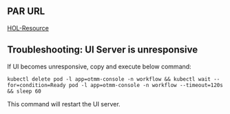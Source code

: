 ## PAR URL

[HOL-Resource](https://objectstorage.us-ashburn-1.oraclecloud.com/p/aPLJo5Zzd8KKE1SHr8CSXrmkcqoRuvLk3NgD4n0Kc-_B9nVl-9DQJJsEFwQeU-Vb/n/oabcs1/b/MicroTx-Share/o/HOL-2025-ResourceAI-World.txt)


## Troubleshooting: UI Server is unresponsive

If UI becomes unresponsive, copy and execute below command:

```
kubectl delete pod -l app=otmm-console -n workflow && kubectl wait --for=condition=Ready pod -l app=otmm-console -n workflow --timeout=120s && sleep 60
```

This command will restart the UI server.
